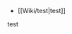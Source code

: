  <!-- Zoottelkeeper: Beginning of the autogenerated index file list  -->
-  [[Wiki/test|test]]
<!-- Zoottelkeeper: End of the autogenerated index file list  -->

test

